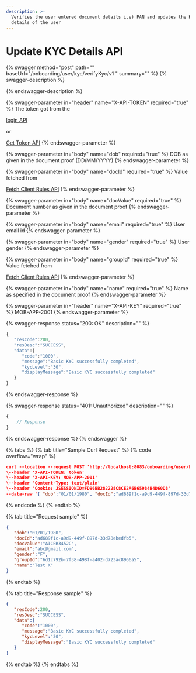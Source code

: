 ```yaml
---
description: >-
  Verifies the user entered document details i.e) PAN and updates the KYC
  details of the user
---
```


# Update KYC Details API

{% swagger method="post" path="" baseUrl="<domain>/onboarding/user/kyc/verifyKyc/v1 " summary="" %}
{% swagger-description %}

{% endswagger-description %}

{% swagger-parameter in="header" name="X-API-TOKEN" required="true" %}
The token got from the

[login API](../../authentication-and-authorization/login-api.md)

or

[Get Token API](../../../common-apis/get-app-token-api.md)
{% endswagger-parameter %}

{% swagger-parameter in="body" name="dob" required="true" %}
DOB as given in the document proof (DD/MM/YYYY)
{% endswagger-parameter %}

{% swagger-parameter in="body" name="docId" required="true" %}
Value fetched from

[Fetch Client Rules API](fetch-client-rules-api.md)
{% endswagger-parameter %}

{% swagger-parameter in="body" name="docValue" required="true" %}
Document number as given in the document proof
{% endswagger-parameter %}

{% swagger-parameter in="body" name="email" required="true" %}
User email id
{% endswagger-parameter %}

{% swagger-parameter in="body" name="gender" required="true" %}
User gender
{% endswagger-parameter %}

{% swagger-parameter in="body" name="groupId" required="true" %}
Value fetched from

[Fetch Client Rules API](fetch-client-rules-api.md)
{% endswagger-parameter %}

{% swagger-parameter in="body" name="name" required="true" %}
Name as specified in the document proof
{% endswagger-parameter %}

{% swagger-parameter in="header" name="X-API-KEY" required="true" %}
MOB-APP-2001
{% endswagger-parameter %}

{% swagger-response status="200: OK" description="" %}
```javascript
{
   "resCode":200,
   "resDesc":"SUCCESS",
   "data":{
      "code":"1000",
      "message":"Basic KYC successfully completed",
      "kycLevel":"30",
      "displayMessage":"Basic KYC successfully completed"
   }
}
```
{% endswagger-response %}

{% swagger-response status="401: Unauthorized" description="" %}
```javascript
{
    // Response
}
```
{% endswagger-response %}
{% endswagger %}

{% tabs %}
{% tab title="Sample Curl Request" %}
{% code overflow="wrap" %}
```json
curl --location --request POST 'http://localhost:8083/onboarding/user/kyc/verifyKyc/v1'
\--header 'X-API-TOKEN: token'
\--header 'X-API-KEY: MOB-APP-2001'
\--header 'Content-Type: text/plain'
\--header 'Cookie: JSESSIONID=FD96BB282228C8CE2A6B65984B4D60D8'
--data-raw '{ "dob":"01/01/1980", "docId":"ad689f1c-a9d9-449f-897d-33d78ebedfb5", "docValue":"AICER3452C", "email":"abc@gmail.com", "gender":"F", "groupId":"6d1c792b-7f38-498f-a402-d723ac8966a5", "name":"Test K" }'
```
{% endcode %}
{% endtab %}

{% tab title="Request sample" %}
```json
{
   "dob":"01/01/1980",
   "docId":"ad689f1c-a9d9-449f-897d-33d78ebedfb5",
   "docValue":"AICER3452C",
   "email":"abc@gmail.com",
   "gender":"F",
   "groupId":"6d1c792b-7f38-498f-a402-d723ac8966a5",
   "name":"Test K"
}
```
{% endtab %}

{% tab title="Response sample" %}
```json
{
   "resCode":200,
   "resDesc":"SUCCESS",
   "data":{
      "code":"1000",
      "message":"Basic KYC successfully completed",
      "kycLevel":"30",
      "displayMessage":"Basic KYC successfully completed"
   }
}
```
{% endtab %}
{% endtabs %}
